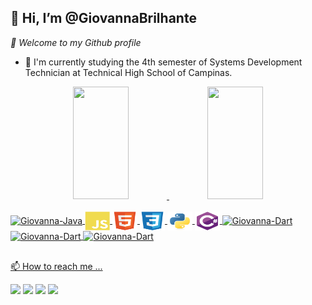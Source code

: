  ## 👋 Hi, I’m @GiovannaBrilhante

<em> 👀 Welcome to my Github profile </em>
- 🌱 I'm currently studying the 4th semester of Systems Development Technician at Technical High School of Campinas. 

<div align="center">
  <a href="https://github.com/GiovannaBrilhante">
  <img height="180em" width="42%" src="https://github-readme-stats.vercel.app/api?username=GiovannaBrilhante&show_icons=true&theme=dracula&include_all_commits=true&count_private=true"/>
  <img height="180em" width="42%" src="https://github-readme-stats.vercel.app/api/top-langs/?username=GiovannaBrilhante&layout=compact&langs_count=7&theme=dracula"/>
</div>
<div style="display: inline_block"><br>

  <img align="center" alt="Giovanna-Java" height="30" width="40" src="https://cdn.jsdelivr.net/gh/devicons/devicon/icons/java/java-original.svg" />
  <img align="center" alt="Giovanna-Js" height="30" width="40" src="https://raw.githubusercontent.com/devicons/devicon/master/icons/javascript/javascript-plain.svg">
  <img align="center" alt="Giovanna-HTML" height="30" width="40" src="https://raw.githubusercontent.com/devicons/devicon/master/icons/html5/html5-original.svg">
  <img align="center" alt="Giovanna-CSS" height="30" width="40" src="https://raw.githubusercontent.com/devicons/devicon/master/icons/css3/css3-original.svg">
  <img align="center" alt="Giovanna-Python" height="30" width="40" src="https://raw.githubusercontent.com/devicons/devicon/master/icons/python/python-original.svg">
  <img align="center" alt="Giovanna-Csharp" height="30" width="40" src="https://raw.githubusercontent.com/devicons/devicon/master/icons/csharp/csharp-original.svg">
  <img align="center" alt="Giovanna-Dart" height="30" width="40" src="https://cdn.jsdelivr.net/gh/devicons/devicon/icons/dart/dart-original.svg" />
  <img align="center" alt="Giovanna-Dart" height="30" width="40" src="https://cdn.jsdelivr.net/gh/devicons/devicon/icons/flutter/flutter-original.svg" />
  <img align="center" alt="Giovanna-Dart" height="30" width="40" src="https://cdn.jsdelivr.net/gh/devicons/devicon/icons/react/react-original.svg" />
</div>

##
📫 How to reach me ... 
<div> 
  <a href="https://instagram.com/gi_maria_cb" target="_blank"><img src="https://img.shields.io/badge/-Instagram-%23E4405F?style=for-the-badge&logo=instagram&logoColor=white" height="22" target="_blank"></a>
  <a href = "mailto:bricamagi@gmail.com" target="_blank"><img src="https://img.shields.io/badge/-Gmail-%23333?style=for-the-badge&logo=gmail&logoColor=white" height="22"  target="_blank"></a>
  <a href="https://www.linkedin.com/in/giovanna-brilhante" target="_blank"> <img src="https://img.shields.io/badge/-LinkedIn-blue?style=flat-square&logo=Linkedin&logoColor=white" height="22" target="_blank"></a>
  <a href = "https://www.youtube.com/watch?v=AETTBy1tTYk&t=1s" target="_blank"><img src="https://user-images.githubusercontent.com/105610313/197361638-52c34995-0e3f-4934-ba10-b487d1ae0b98.png" height="22 target="_blank"/></a>
</div> 
